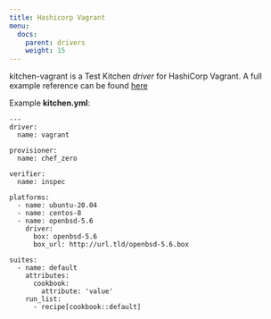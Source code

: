 ```yaml
---
title: Hashicorp Vagrant
menu:
  docs:
    parent: drivers
    weight: 15
---
```


kitchen-vagrant is a Test Kitchen *driver* for HashiCorp Vagrant. A full example reference can be found [here](https://github.com/test-kitchen/kitchen-vagrant/blob/master/example/kitchen.vagrant.yml)

Example **kitchen.yml**:

```
---
driver:
  name: vagrant

provisioner:
  name: chef_zero

verifier:
  name: inspec

platforms:
  - name: ubuntu-20.04
  - name: centos-8
  - name: openbsd-5.6
    driver:
      box: openbsd-5.6
      box_url: http://url.tld/openbsd-5.6.box

suites:
  - name: default
    attributes:
      cookbook:
        attribute: 'value'
    run_list:
      - recipe[cookbook::default]
```
